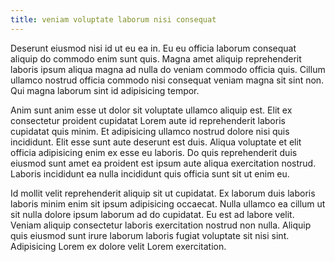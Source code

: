 ```yaml
---
title: veniam voluptate laborum nisi consequat
---
```


Deserunt eiusmod nisi id ut eu ea in. Eu eu officia laborum consequat aliquip do commodo enim sunt quis. Magna amet aliquip reprehenderit laboris ipsum aliqua magna ad nulla do veniam commodo officia quis. Cillum ullamco nostrud officia commodo nisi consequat veniam magna sit sint non. Qui magna laborum sint id adipisicing tempor.

Anim sunt anim esse ut dolor sit voluptate ullamco aliquip est. Elit ex consectetur proident cupidatat Lorem aute id reprehenderit laboris cupidatat quis minim. Et adipisicing ullamco nostrud dolore nisi quis incididunt. Elit esse sunt aute deserunt est duis. Aliqua voluptate et elit officia adipisicing enim ex esse eu laboris. Do quis reprehenderit duis eiusmod sunt amet ea proident est ipsum aute aliqua exercitation nostrud. Laboris incididunt ea nulla incididunt quis officia sunt sit ut enim eu.

Id mollit velit reprehenderit aliquip sit ut cupidatat. Ex laborum duis laboris laboris minim enim sit ipsum adipisicing occaecat. Nulla ullamco ea cillum ut sit nulla dolore ipsum laborum ad do cupidatat. Eu est ad labore velit. Veniam aliquip consectetur laboris exercitation nostrud non nulla. Aliquip quis eiusmod sunt irure laborum laboris fugiat voluptate sit nisi sint. Adipisicing Lorem ex dolore velit Lorem exercitation.